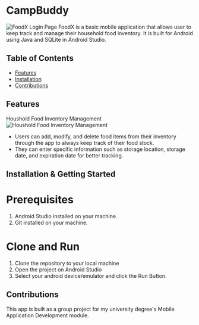# CampBuddy
![FoodX Login Page](https://github.com/IvanTan02/kitchen-inventory-app/assets/92838040/d7c023ae-d1df-4a58-8d0d-085e6de62e74)
FoodX is a basic mobile application that allows user to keep track and manage their household food inventory. It is built for Android using Java and SQLite in Android Studio.

## Table of Contents
- [Features](#features)
- [Installation](#installation)
- [Contributions](#contributions)

## Features
Houshold Food Inventory Management
![Houshold Food Inventory Management](https://github.com/IvanTan02/kitchen-inventory-app/assets/92838040/d0c711ef-06b6-49db-8189-29f715f4ada5)
- Users can add, modify, and delete food items from their inventory through the app to always keep track of their food stock.
- They can enter specific information such as storage location, storage date, and expiration date for better tracking.

## Installation & Getting Started
# Prerequisites
1. Android Studio installed on your machine.
2. Git installed on your machine.

# Clone and Run
1. Clone the repository to your local machine
2. Open the project on Android Studio
3. Select your android device/emulator and click the Run Button.

## Contributions
This app is built as a group project for my university degree's Mobile Application Development module.
